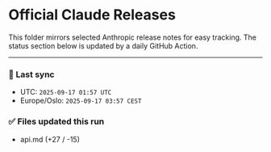 # Official Claude Releases

This folder mirrors selected Anthropic release notes for easy tracking.
The status section below is updated by a daily GitHub Action.


---

<!-- sync-status:start -->

### 🔄 Last sync
- UTC: `2025-09-17 01:57 UTC`
- Europe/Oslo: `2025-09-17 03:57 CEST`

### ✅ Files updated this run

- api.md (+27 / -15)<!-- sync-status:end -->



























